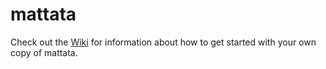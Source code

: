 # mattata
Check out the [Wiki](https://github.com/matthewhesketh/mattata/wiki) for information about how to get started with your own copy of mattata.
